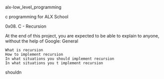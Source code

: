 alx-low_level_programming

c programming for ALX School

0x08. C - Recursion

At the end of this project, you are expected to be able to explain to anyone, without the help of Google:
General

    What is recursion
    How to implement recursion
    In what situations you should implement recursion
    In what situations you t implement recursion
shouldn